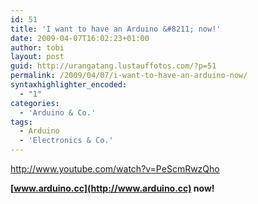 ```yaml
---
id: 51
title: 'I want to have an Arduino &#8211; now!'
date: 2009-04-07T16:02:23+01:00
author: tobi
layout: post
guid: http://urangatang.lustauffotos.com/?p=51
permalink: /2009/04/07/i-want-to-have-an-arduino-now/
syntaxhighlighter_encoded:
  - "1"
categories:
  - 'Arduino & Co.'
tags:
  - Arduino
  - 'Electronics & Co.'
---
```

<http://www.youtube.com/watch?v=PeScmRwzQho>

**[www.arduino.cc](http://www.arduino.cc) now!**